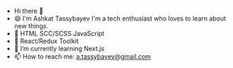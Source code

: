 - Hi there 👋 
- 😄 I'm Ashkat Tassybayev I'm a tech enthusiast who loves to learn about new things.
- 🔭 HTML SCC/SCSS JavaScript
- 🌱 React/Redux Toolkit
- 🌱 I’m currently learning Next.js
- 📫 How to reach me: a.tassybayev@gmail.com

<!--
**Aseke09/Aseke09** is a ✨ _special_ ✨ repository because its `README.md` (this file) appears on your GitHub profile.

Here are some ideas to get you started:

- 🔭 I’m currently working on ...
- 🌱 I’m currently learning ...
- 👯 I’m looking to collaborate on ...
- 🤔 I’m looking for help with ...
- 💬 Ask me about ...
- 📫 How to reach me: ...
- 😄 Pronouns: ...
- ⚡ Fun fact: ...
-->
